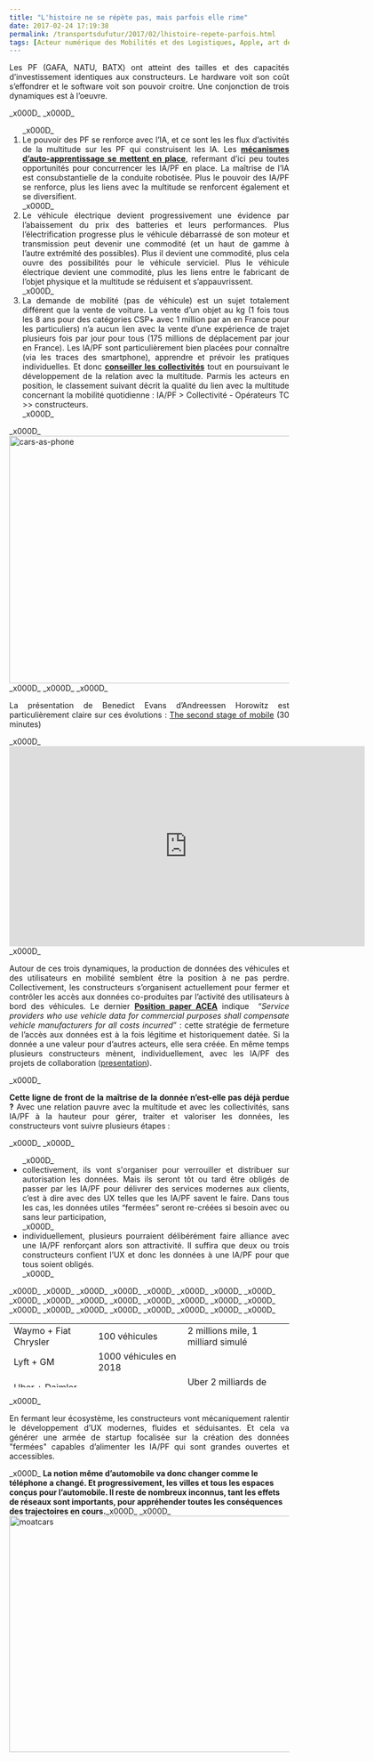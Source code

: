 ```yaml
---
title: "L'histoire ne se répète pas, mais parfois elle rime"
date: 2017-02-24 17:19:38
permalink: /transportsdufutur/2017/02/lhistoire-repete-parfois.html
tags: [Acteur numérique des Mobilités et des Logistiques, Apple, art de la guerre, assistant de mobilité, citoyen, collectivité, donnée data, économie de l'expérience, google, Intelligence Artificielle, multitude, plate-forme, Service de mobilité, Usager Client Citoyen Multitude]
---
```


<p style="text-align: justify;">Les PF (GAFA, NATU, BATX) ont atteint des tailles et des capacités d’investissement identiques aux constructeurs. Le hardware voit son coût s’effondrer et le software voit son pouvoir croitre. Une conjonction de trois dynamiques est à l’oeuvre.</p>_x000D_
_x000D_
<ol>_x000D_
	<li style="text-align: justify;">Le pouvoir des PF se renforce avec l’IA, et ce sont les les flux d’activités de la multitude sur les PF qui construisent les IA. Les <a href="https://www.technologyreview.com/s/603501/10-breakthrough-technologies-2017-reinforcement-learning/" target="_blank"><strong>mécanismes d’auto-apprentissage se mettent en place</strong></a>, refermant d’ici peu toutes opportunités pour concurrencer les IA/PF en place. La maîtrise de l’IA est consubstantielle de la conduite robotisée. Plus le pouvoir des IA/PF se renforce, plus les liens avec la multitude se renforcent également et se diversifient.</li>_x000D_
	<li style="text-align: justify;">Le véhicule électrique devient progressivement une évidence par l’abaissement du prix des batteries et leurs performances. Plus l’électrification progresse plus le véhicule débarrassé de son moteur et transmission peut devenir une commodité (et un haut de gamme à l’autre extrémité des possibles). Plus il devient une commodité, plus cela ouvre des possibilités pour le véhicule serviciel. Plus le véhicule électrique devient une commodité, plus les liens entre le fabricant de l’objet physique et la multitude se réduisent et s’appauvrissent.</li>_x000D_
	<li style="text-align: justify;">La demande de mobilité (pas de véhicule) est un sujet totalement différent que la vente de voiture. La vente d’un objet au kg (1 fois tous les 8 ans pour des catégories CSP+ avec 1 million par an en France pour les particuliers) n’a aucun lien avec la vente d’une expérience de trajet plusieurs fois par jour pour tous (175 millions de déplacement par jour en France). Les IA/PF sont particulièrement bien placées pour connaître (via les traces des smartphone), apprendre et prévoir les pratiques individuelles. Et donc <a href="http://transportsdufutur.ademe.fr/2017/01/les-gafa-territoires.html#more-4772" target="_blank"><strong>conseiller les collectivités</strong></a> tout en poursuivant le développement de la relation avec la multitude. Parmis les acteurs en position, le classement suivant décrit la qualité du lien avec la multitude concernant la mobilité quotidienne : IA/PF > Collectivité - Opérateurs TC >> constructeurs.</li>_x000D_
</ol>_x000D_
<a href="http://transportsdufutur.ademe.fr/wp-content/uploads/sites/6/2017/02/cars-as-phone.jpg" rel="attachment wp-att-4807"><img class="aligncenter wp-image-4807 size-full" src="http://transportsdufutur.ademe.fr/wp-content/uploads/sites/6/2017/02/cars-as-phone.jpg" alt="cars-as-phone" width="758" height="445" /></a>_x000D_
_x000D_
<!--more-->_x000D_
<p style="text-align: justify;">La présentation de Benedict Evans d’Andreessen Horowitz est particulièrement claire sur ces évolutions : <a href="https://qz.com/858921/the-second-stage-of-mobile-dominance-is-now-beginning-says-an-andreessen-horowitz-partner/">The second stage of mobile</a> (30 minutes)</p>_x000D_
<iframe src="https://player.vimeo.com/video/195062332" width="640" height="360" frameborder="0" allowfullscreen="allowfullscreen"></iframe>_x000D_
<p style="text-align: justify;">Autour de ces trois dynamiques, la production de données des véhicules et des utilisateurs en mobilité semblent être la position à ne pas perdre. Collectivement, les constructeurs s’organisent actuellement pour fermer et contrôler les accès aux données co-produites par l’activité des utilisateurs à bord des véhicules. Le dernier <strong><a href="https://www.acea.be/uploads/publications/ACEA_Position_Paper_Access_to_vehicle_data_for_third-party_services.pdf" target="_blank">Position paper ACEA</a></strong> indique  “<i>Service providers who use vehicle data for commercial purposes shall compensate vehicle manufacturers for all costs incurred</i>” : cette stratégie de fermeture de l’accès aux données est à la fois légitime et historiquement datée. Si la donnée a une valeur pour d’autres acteurs, elle sera créée. En même temps plusieurs constructeurs mènent, individuellement, avec les IA/PF des projets de collaboration (<a href="http://fr.slideshare.net/Altimeter/the-race-to-2021-the-state-of-autonomous-vehicles-and-a-whos-who-of-industry-drivers" target="_blank">presentation</a>).</p>_x000D_
<p style="text-align: justify;"><strong>Cette ligne de front de la maîtrise de la donnée n’est-elle pas déjà perdue ?</strong> Avec une relation pauvre avec la multitude et avec les collectivités, sans IA/PF à la hauteur pour gérer, traiter et valoriser les données, les constructeurs vont suivre plusieurs étapes :</p>_x000D_
_x000D_
<ul>_x000D_
	<li style="text-align: justify;">collectivement, ils vont s'organiser pour verrouiller et distribuer sur autorisation les données. Mais ils seront tôt ou tard être obligés de passer par les IA/PF pour délivrer des services modernes aux clients, c’est à dire avec des UX telles que les IA/PF savent le faire. Dans tous les cas, les données utiles “fermées” seront re-créées si besoin avec ou sans leur participation,</li>_x000D_
	<li style="text-align: justify;">individuellement, plusieurs pourraient délibérément faire alliance avec une IA/PF renforçant alors son attractivité. Il suffira que deux ou trois constructeurs confient l’UX et donc les données à une IA/PF pour que tous soient obligés.</li>_x000D_
</ul>_x000D_
<table style="height: 115px;" width="780">_x000D_
<tbody>_x000D_
<tr>_x000D_
<td style="text-align: left;">Waymo + Fiat Chrysler</td>_x000D_
<td style="text-align: justify;">100 véhicules</td>_x000D_
<td>2 millions mile, 1 milliard simulé</td>_x000D_
</tr>_x000D_
<tr>_x000D_
<td>Lyft + GM</td>_x000D_
<td>1000 véhicules en 2018</td>_x000D_
<td></td>_x000D_
</tr>_x000D_
<tr>_x000D_
<td><a href="https://www.wired.com/2017/02/ubers-mercedes-alliance-clever-new-route-self-driving-dominance/" target="_blank">Uber + Daimler</a></td>_x000D_
<td></td>_x000D_
<td>Uber 2 milliards de trajets</td>_x000D_
</tr>_x000D_
<tr>_x000D_
<td>Chariot + Ford    + <a href="https://www.ft.com/content/3ab1fee8-efc7-11e6-930f-061b01e23655" target="_blank">Argo</a></td>_x000D_
<td>100 véhicules</td>_x000D_
<td></td>_x000D_
</tr>_x000D_
</tbody>_x000D_
</table>_x000D_
<p style="text-align: justify;">En fermant leur écosystème, les constructeurs vont mécaniquement ralentir le développement d’UX modernes, fluides et séduisantes. Et cela va générer une armée de startup focalisée sur la création des données "fermées" capables d’alimenter les IA/PF qui sont grandes ouvertes et accessibles.</p>_x000D_
<strong>La notion même d’automobile va donc changer comme le téléphone a changé. Et progressivement, les villes et tous les espaces conçus pour l’automobile. Il reste de nombreux inconnus, tant les effets de réseaux sont importants, pour appréhender toutes les conséquences des trajectoires en cours.</strong>_x000D_
_x000D_
<a href="http://transportsdufutur.ademe.fr/wp-content/uploads/sites/6/2017/02/moatcars.jpg" rel="attachment wp-att-4808"><img class="aligncenter wp-image-4808 size-full" src="http://transportsdufutur.ademe.fr/wp-content/uploads/sites/6/2017/02/moatcars.jpg" alt="moatcars" width="761" height="425" /></a>
